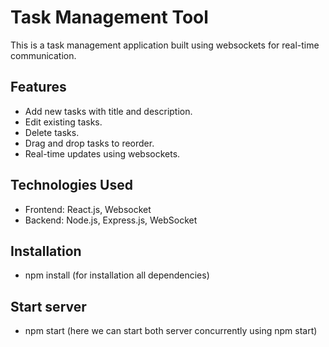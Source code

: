 # Task Management Tool

This is a task management application built using websockets for real-time communication.

## Features

- Add new tasks with title and description.
- Edit existing tasks.
- Delete tasks.
- Drag and drop tasks to reorder.
- Real-time updates using websockets.

## Technologies Used

- Frontend: React.js, Websocket
- Backend: Node.js, Express.js, WebSocket

## Installation

- npm install (for installation all dependencies)

## Start server

- npm start (here we can start both server concurrently using npm start)


